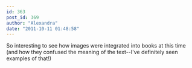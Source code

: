 ```yaml
---
id: 363
post_id: 369
author: "Alexandra"
date: "2011-10-11 01:48:58"
---
```

So interesting to see how images were integrated into books at this time (and how they confused the meaning of the text--I've definitely seen examples of that!)
